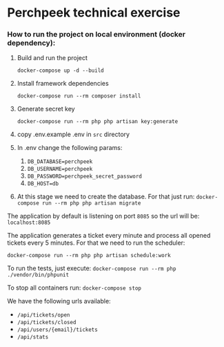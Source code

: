 # Perchpeek technical exercise 

### How to run the project on local environment (docker dependency):
1. Build and run the project

   ``docker-compose up -d --build``
2. Install framework dependencies

   ``docker-compose run --rm composer install``
3. Generate secret key

   ``docker-compose run --rm php php artisan key:generate``
4. copy .env.example .env in ``src`` directory
5. In .env change the following params:
    1. ``DB_DATABASE=perchpeek``
    2. ``DB_USERNAME=perchpeek``
    3. ``DB_PASSWORD=perchpeek_secret_password``
    4. ``DB_HOST=db``

6. At this stage we need to create the database. For that just run:
``docker-compose run --rm php php artisan migrate``

The application by default is listening on port ``8085`` so the url will be: ``localhost:8085``

The application generates a ticket every minute and process all opened tickets every 5 minutes.
For that we need to run the scheduler:

``docker-compose run --rm php php artisan schedule:work``


To run the tests, just execute:
``docker-compose run --rm php ./vendor/bin/phpunit``

To stop all containers run:
``docker-compose stop``


We have the following urls available:
- ``/api/tickets/open``
- ``/api/tickets/closed``
- ``/api/users/{email}/tickets``
- ``/api/stats``